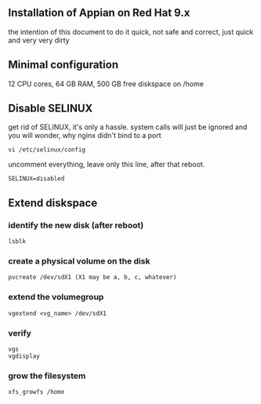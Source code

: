 ## Installation of Appian on Red Hat 9.x

the intention of this document to do it quick, not safe and correct, just 
quick and very very dirty

## Minimal configuration

12 CPU cores, 64 GB RAM, 500 GB free diskspace on /home


## Disable SELINUX

get rid of SELINUX, it's only a hassle. system calls will just be ignored
and you will wonder, why nginx didn't bind to a port

```
vi /etc/selinux/config
```

uncomment everything, leave only this line, after that reboot.

```
SELINUX=disabled
```


## Extend diskspace

### identify the new disk (after reboot)
```
lsblk
```

### create a physical volume on the disk
```
pvcreate /dev/sdX1 (X1 may be a, b, c, whatever)
```
### extend the volumegroup
```
vgextend <vg_name> /dev/sdX1
```

### verify

```
vgs
vgdisplay
```

### grow the filesystem
```
xfs_growfs /home
```


